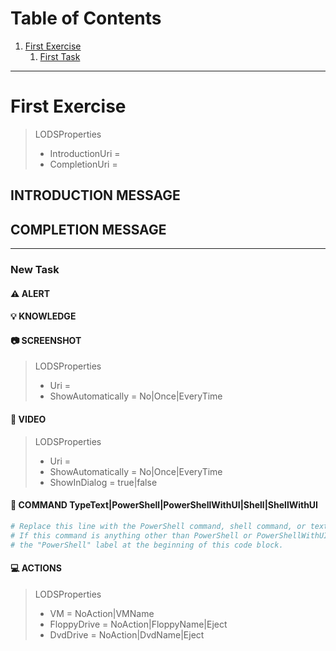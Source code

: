 
<!--
Version 0.1
-->
<!--
VERSION TODO #1: Never delete the version comment from your content.md file.
This specifies the schema version of the document so that it may be parsed
correctly when it is imported into Lab on Demand. Once you understand the
importance of the version comment, you may delete this comment (but not the
version comment before it).
-->

<!--
TOC TODO #1: As you rename First Exercise and First Task below, change their
names in the table of contents and update their anchors (name in lowercase with
dashes for spaces). As you add additional exercises and tasks, add them to the
table of contents as well, observing the following rules:
1. Always prefix TOC entries by "1.". Markdown will assign an appropriate
   sequential number to the entry.
2. When indenting to create sub-entries (which will be numbered with a,b,... or
   i,ii,...) always indent 4 spaces (GitHub only requires 2, however 4 is the
   markdown standard).
3. For hyperlinking to work, TOC entries should be entered in the following
   format:
   [Exercise or task name](#exercise-or-task-name-with-dashes-for-spaces)
4. The TOC is currently not used by the content.md parser. It is simply a nice
   ways to get fast access to various tasks and exercises. Future versions of
   the parser may leverage the TOC to define exercise/task positioning as a
   content.md file is imported.

If you do not want a table of contents for your markdown document, remove this
comment as well as the table of contents below this comment.

Once you understand how a table of contents works, remove this comment.
-->
#  Table of Contents
1. [First Exercise](#first-exercise)
    1. [First Task](#first-task)

* * *

# First Exercise

<!--
EXERCISE TODO #1: Replace "First Exercise" in the heading above with the name
of your new exercise.
-->

<!--
EXERCISE TODO #2: Set the IntroductionUri and CompletionUri values in the quoted
properties below. Both IntroductionUri and CompletionUri may be relative (within
GitHub) or absolute uris. Remove any values that you don't need, removing the
entire quote if you don't need any of the values. Then delete this comment.
-->

>LODSProperties
>* IntroductionUri = 
>* CompletionUri = 

## INTRODUCTION MESSAGE

<!--
EXERCISE TODO #3: Replace this comment with the introduction message for this
exercise. This message can span multiple paragraphs if necessary.
-->

## COMPLETION MESSAGE

<!--
EXERCISE TODO #4: Replace this comment with a completion message for this
exercise, or delete the COMPLETION MESSAGE heading and this comment if you do
not need a completion message.
-->

<hr>

### New Task

<!--
TASK TODO #1: Replace "New Task" in the heading above with the name of your
new task and replace this comment with the task instruction message. For the
best results, try to keep this message short (200 characters or less) and to a
single paragraph.
-->

#### :warning: ALERT

<!--
TASK TODO #2: Replace this comment with any warning text that you want
displayed when a student advances to this task. If you don't have any warning
text to display for this task, delete this comment and the ALERT heading
before it.
--> 

#### :bulb: KNOWLEDGE

<!--
TASK TODO #3: Replace this comment with any knowledge text that you want
displayed when a student clicks on the Knowledge button. Knowledge text must
not be required for students to complete a task. It is used to provide students
with additional details, hints, or alternative ways to perform a task. If you
do not have any knowledge text to display for this task, delete this comment
and the KNOWLEDGE heading before it.
--> 

#### :camera: SCREENSHOT

<!--
TASK TODO #4: In the quoted properties below, set the Uri property to the uri of
a screenshot you want to link to this task. This can be a relative (within
GitHub) or absolute uri. Then set the ShowAutomatically property to one of the
following:
- No, if you only want the screenshot to appear when the student clicks on the
camera button;
- Once, if you want the screenshot to appear automatically the first time the
student advances to this task; or
- EveryTime, if you want the screenshot to appear automatically every time the
student advances or returns to this task.

Once you have set the screenshot properties, delete this entire comment.

If you do not have a screenshot to associate with this task, delete the
SCREENSHOT heading above this comment as well as this comment and the quote
below it.
-->  
>LODSProperties
>* Uri = 
>* ShowAutomatically = No|Once|EveryTime

#### :movie_camera: VIDEO

<!--
TASK TODO #5: In the quoted properties below, set the Uri property to the uri of
a video you want to link to this task. This can be a relative (withing GitHub)
or absolute uri. Then set the ShowAutomatically property to one of the
following:
- No, if you only want the video to appear when the student clicks on the video
camera button;
- Once, if you want the video to appear automatically the first time the
student advances to this task; or
- EveryTime, if you want the video to appear automatically every time the
student advances or returns to this task.

If you want the video to appear in a separate dialog, set ShowInDialog to true;
otherwise, set it to false. 

Once you have set the video properties, delete this entire comment.

If you do not have a video to associate with this task, delete the VIDEO
heading above this comment as well as this comment and the quote below it.
-->
>LODSProperties
>* Uri = 
>* ShowAutomatically = No|Once|EveryTime
>* ShowInDialog = true|false

#### :calling: COMMAND TypeText|PowerShell|PowerShellWithUI|Shell|ShellWithUI

<!--
TASK TODO #6: In the heading above, choose the command type (TypeText,
PowerShell, PowerShellWithUI, Shell, ShellWithUI) appropriate for this command
and remove the others. If the command type is PowerShell or PowerShellWithUI,
leave the "PowerShell" language specifier that is next to the code block
opening enclosure; otherwise, remove the language specifier and simply leave
the code block opening enclosure with nothing after it. Then, enter the
appropriate command text in the code block below.

Once you have set up the command type and code block properly, delete this
entire comment.

If you do not have a command to associate with this task, delete the COMMAND
heading above this comment as well as this comment and the code block below it.
-->
```PowerShell
# Replace this line with the PowerShell command, shell command, or text to type.
# If this command is anything other than PowerShell or PowerShellWithUI, remove
# the "PowerShell" label at the beginning of this code block.
```

#### :computer: ACTIONS

<!--
TASK TODO #7: In the quoted properties below, set the VM property to one of the
following:
- NoAction, if you don't want to change the active VM in the lab;
- VNName, if you want to select a different VM in the lab as the active VM
(Note that you must enter the name of the VM in place of the "VMName" string in
order for this to work).

Then set the FloppyDrive property to one of the following:
- NoAction, if you don't want to change the state of the virtual floppy drive
in the active VM;
- FloppyName, if you want to insert a different floppy disk into the virtual
floppy drive in the active VM (Note that you must enter the name of the floppy
disk in place of the "FloppyName" string in order for this to work);
- Eject, if you want to eject the floppy disk in the virtual floppy drive in
the active VM.

Then set the DvdDrive property to one of the following:
- NoAction, if you don't want to change the state of the virtual DVD drive
in the active VM;
- DvdName, if you want to insert a different DVD disk into the virtual DVD
drive in the active VM (Note that you must enter the name of the DVD disk
in place of the "DvdName" string in order for this to work);
- Eject, if you want to eject the DVD disk in the virtual DVD drive in the
active VM.

Once you have configured the actions for the task, delete this entire comment.

If you do not want to take any of these actions with this task, delete the
ACTIONS heading above this comment as well as this comment and the quote below
it.
-->
>LODSProperties
>* VM = NoAction|VMName
>* FloppyDrive = NoAction|FloppyName|Eject
>* DvdDrive = NoAction|DvdName|Eject

<!--
NEW TASK TODO #1: If you want to add another task, copy and paste the contents of
the task template you want to use over this comment. You can find the task
templates here:
https://github.com/LearnOnDemandSystems/idl-md/blob/master/templates
-->

<!--
NEW EXERCISE TODO #1: If you want to add another exercise, copy and paste the
contents of the exercise template you want to use over this comment. You can find
the exercise templates here:
https://github.com/LearnOnDemandSystems/idl-md/blob/master/templates
-->
